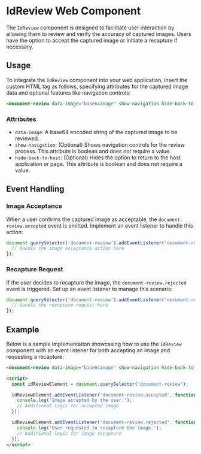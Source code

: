 # IdReview Web Component

The `IdReview` component is designed to facilitate user interaction by allowing them to review and verify the accuracy of captured images. Users have the option to accept the captured image or initiate a recapture if necessary.

## Usage

To integrate the `IdReview` component into your web application, insert the custom HTML tag as follows, specifying attributes for the captured image data and optional features like navigation controls:

```html
<document-review data-image="base64image" show-navigation hide-back-to-host></document-review>
```

### Attributes

- `data-image`: A base64 encoded string of the captured image to be reviewed.
- `show-navigation`: (Optional) Shows navigation controls for the review process. This attribute is boolean and does not require a value.
- `hide-back-to-host`: (Optional) Hides the option to return to the host application or page. This attribute is boolean and does not require a value.

## Event Handling

### Image Acceptance

When a user confirms the captured image as acceptable, the `document-review.accepted` event is emitted. Implement an event listener to handle this action:

```js
document.querySelector('document-review').addEventListener('document-review.accepted', function(event) {
  // Handle the image acceptance action here
});
```

### Recapture Request

If the user decides to recapture the image, the `document-review.rejected` event is triggered. Set up an event listener to manage this scenario:

```js
document.querySelector('document-review').addEventListener('document-review.rejected', function(event) {
  // Handle the recapture request here
});
```

## Example

Below is a sample implementation showcasing how to use the `IdReview` component with an event listener for both accepting an image and requesting a recapture:

```html
<document-review data-image="base64image" show-navigation hide-back-to-host></document-review>

<script>
  const idReviewElement = document.querySelector('document-review');

  idReviewElement.addEventListener('document-review.accepted', function(event) {
    console.log('Image accepted by the user.');
    // Additional logic for accepted image
  });

  idReviewElement.addEventListener('document-review.rejected', function(event) {
    console.log('User requested to recapture the image.');
    // Additional logic for image recapture
  });
</script>
```
